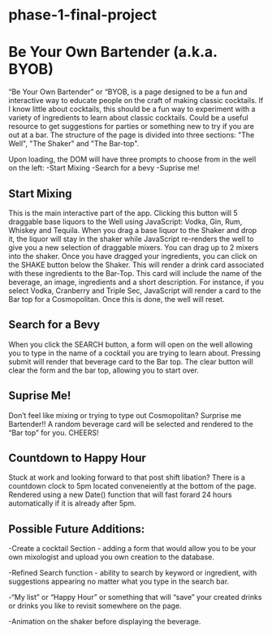 # phase-1-final-project

# Be Your Own Bartender (a.k.a. BYOB)

“Be Your Own Bartender” or “BYOB, is a page designed to be a fun and interactive way to educate people on the craft of making classic cocktails.  If I know little about cocktails, this should be a fun way to experiment with a variety of ingredients to learn about classic cocktails.  Could be a useful resource to get suggestions for parties or something new to try if you are out at a bar.  The structure of the page is divided into three sections: "The Well", "The Shaker" and "The Bar-top".

Upon loading, the DOM will have three prompts to choose from in the well on the left:
	-Start Mixing
	-Search for a bevy
	-Suprise me!

## Start Mixing

This is the main interactive part of the app.  Clicking this button will 5 draggable base liquors to the Well using JavaScript: Vodka, Gin, Rum, Whiskey and Tequila.  When you drag a base liquor to the Shaker and drop it, the liquor will stay in the shaker while JavaScript re-renders the well to give you a new selection of draggable mixers.  You can drag up to 2 mixers into the shaker.  Once you have dragged your ingredients, you can click on the SHAKE button below the Shaker.  This will render a drink card associated with these ingredients to the Bar-Top.  This card will include the name of the beverage, an image, ingredients and a short description.  For instance, if you select Vodka, Cranberry and Triple Sec, JavaScript will render a card to the Bar top for a Cosmopolitan.  Once this is done, the well will reset.

## Search for a Bevy

When you click the SEARCH button, a form will open on the well allowing you to type in the name of a cocktail you are trying to learn about.  Pressing submit will render that beverage card to the Bar top.  The clear button will clear the form and the bar top, allowing you to start over.

## Suprise Me!

Don’t feel like mixing or trying to type out Cosmopolitan?  Surprise me Bartender!!  A random beverage card will be selected and rendered to the “Bar top” for you.  CHEERS!

## Countdown to Happy Hour

Stuck at work and looking forward to that post shift libation?  There is a countdown clock to 5pm located conveneiently at the bottom of the page.  Rendered using a new Date() function that will fast forard 24 hours automatically if it is already after 5pm.

## Possible Future Additions:
-Create a cocktail Section - adding a form that would allow you to be your own mixologist and upload you own creation to the database.

-Refined Search function - ability to search by keyword or ingredient, with suggestions appearing no matter what you type in the search bar.

-“My list” or “Happy Hour” or something that will “save” your created drinks or drinks you like to revisit somewhere on the page.

-Animation on the shaker before displaying the beverage.